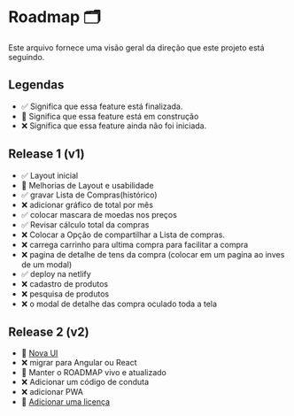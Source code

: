 # Roadmap 🗂️

Este arquivo fornece uma visão geral da direção que este projeto está seguindo.

## Legendas

- ✅ Significa que essa feature está finalizada.
- 🚧 Significa que essa feature está em construção 
- ❌ Significa que essa feature ainda não foi iniciada.

## Release 1 (v1)

- ✅ Layout inicial
- 🚧 Melhorias de Layout e usabilidade
- ✅ gravar Lista de Compras(histórico)
- ❌ adicionar gráfico de total por mês
- ✅ colocar mascara de moedas nos preços 
- ✅ Revisar cálculo total da compras 
- ❌ Colocar a Opção de compartilhar a Lista de compras. 
- ❌ carrega carrinho para ultima compra para facilitar a compra 
- ❌ pagina de detalhe de tens  da compra (colocar em um pagina ao inves de um modal)
- ✅ deploy na netlify
- ❌ cadastro de produtos 
- ❌ pesquisa de produtos 
- ❌ o modal de detalhe das compra oculado toda a tela 


## Release 2 (v2)

- 🚧 [Nova UI](#)
- ❌ migrar para Angular ou React
- 🚧 Manter o ROADMAP vivo e atualizado
- ❌ Adicionar um código de conduta
- ❌ adicionar PWA
- 🚧 [Adicionar uma licença](#)
